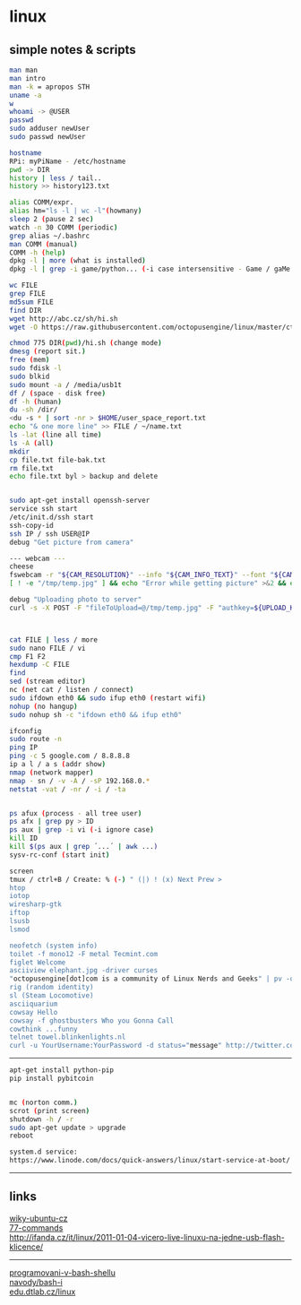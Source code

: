 # linux

## simple notes & scripts

```bash
man man
man intro
man -k = apropos STH
uname -a
w
whoami -> @USER
passwd
sudo adduser newUser
sudo passwd newUser

hostname
RPi: myPiName - /etc/hostname
pwd -> DIR
history | less / tail..
history >> history123.txt

alias COMM/expr. 
alias hm="ls -l | wc -l"(howmany)
sleep 2 (pause 2 sec)
watch -n 30 COMM (periodic)
grep alias ~/.bashrc
man COMM (manual)
COMM -h (help)
dpkg -l | more (what is installed)
dpkg -l | grep -i game/python... (-i case intersensitive - Game / gaMe..)

wc FILE
grep FILE
md5sum FILE
find DIR
wget http://abc.cz/sh/hi.sh
wget -O https://raw.githubusercontent.com/octopusengine/linux/master/ct/btc.sh

chmod 775 DIR(pwd)/hi.sh (change mode)
dmesg (report sit.)
free (mem)
sudo fdisk -l
sudo blkid
sudo mount -a / /media/usb1t
df / (space - disk free)
df -h (human)
du -sh /dir/
<du -s * | sort -nr > $HOME/user_space_report.txt
echo "& one more line" >> FILE / ~/name.txt
ls -lat (line all time)
ls -A (all)
mkdir
cp file.txt file-bak.txt
rm file.txt
echo file.txt byl > backup and delete


sudo apt-get install openssh-server
service ssh start
/etc/init.d/ssh start
ssh-copy-id
ssh IP / ssh USER@IP
debug "Get picture from camera"

--- webcam ---
cheese
fswebcam -r "${CAM_RESOLUTION}" --info "${CAM_INFO_TEXT}" --font "${CAM_FONT}" --banner-colour "${CAM_BANNER_COLOUR}" --text-colour<br /> ${CAM_TEXT_COLOUR} --line-colour ${CAM_LINE_COLOUR} /tmp/temp.jpg
[ ! -e "/tmp/temp.jpg" ] && echo "Error while getting picture" >&2 && exit 1

debug "Uploading photo to server"
curl -s -X POST -F "fileToUpload=@/tmp/temp.jpg" -F "authkey=${UPLOAD_KEY}" -F "submit=1" ${UPLOAD_CURL_EXTRA_PARAMS} "${UPLOAD_URL}" > /dev/null



cat FILE | less / more
sudo nano FILE / vi
cmp F1 F2
hexdump -C FILE
find
sed (stream editor)
nc (net cat / listen / connect)
sudo ifdown eth0 && sudo ifup eth0 (restart wifi)
nohup (no hangup)
sudo nohup sh -c "ifdown eth0 && ifup eth0"

ifconfig
sudo route -n
ping IP
ping -c 5 google.com / 8.8.8.8
ip a l / a s (addr show)
nmap (network mapper)
nmap - sn / -v -A / -sP 192.168.0.*
netstat -vat / -nr / -i / -ta


ps afux (process - all tree user)
ps afx | grep py > ID
ps aux | grep -i vi (-i ignore case)
kill ID
kill $(ps aux | grep ´...´ | awk ...)
sysv-rc-conf (start init)

screen
tmux / ctrl+B / Create: % (-) " (|) ! (x) Next Prew >
htop
iotop
wiresharp-gtk
iftop
lsusb
lsmod

neofetch (system info)
toilet -f mono12 -F metal Tecmint.com
figlet Welcome
asciiview elephant.jpg -driver curses 
"octopusengine[dot]com is a community of Linux Nerds and Geeks" | pv -qL 10
rig (random identity)
sl (Steam Locomotive)
asciiquarium
cowsay Hello
cowsay -f ghostbusters Who you Gonna Call
cowthink ...funny
telnet towel.blinkenlights.nl
curl -u YourUsername:YourPassword -d status="message" http://twitter.com/statuses/update.xml
```

---


```bash
apt-get install python-pip
pip install pybitcoin


mc (norton comm.)
scrot (print screen)
shutdown -h / -r
sudo apt-get update > upgrade
reboot

system.d service:
https://www.linode.com/docs/quick-answers/linux/start-service-at-boot/
```

---

## links

<a href=http://wiki.ubuntu.cz/z%C3%A1kladn%C3%AD_p%C5%99%C3%ADkazy>wiky-ubuntu-cz</a><br />
<a href=http://searchdatacenter.techtarget.com/tutorial/77-Linux-commands-and-utilities-youll-actually-use>77-commands</a><br />
http://ifanda.cz/it/linux/2011-01-04-vicero-live-linuxu-na-jedne-usb-flash-klicence/

<hr />

<a href=http://www.root.cz/clanky/programovani-v-bash-shellu/>programovani-v-bash-shellu</a><br />
<a href=http://www.abclinuxu.cz/clanky/navody/bash-i>navody/bash-i</a><br />
<a href=https://edu.dtlab.cz/linux/>edu.dtlab.cz/linux</a><br />


